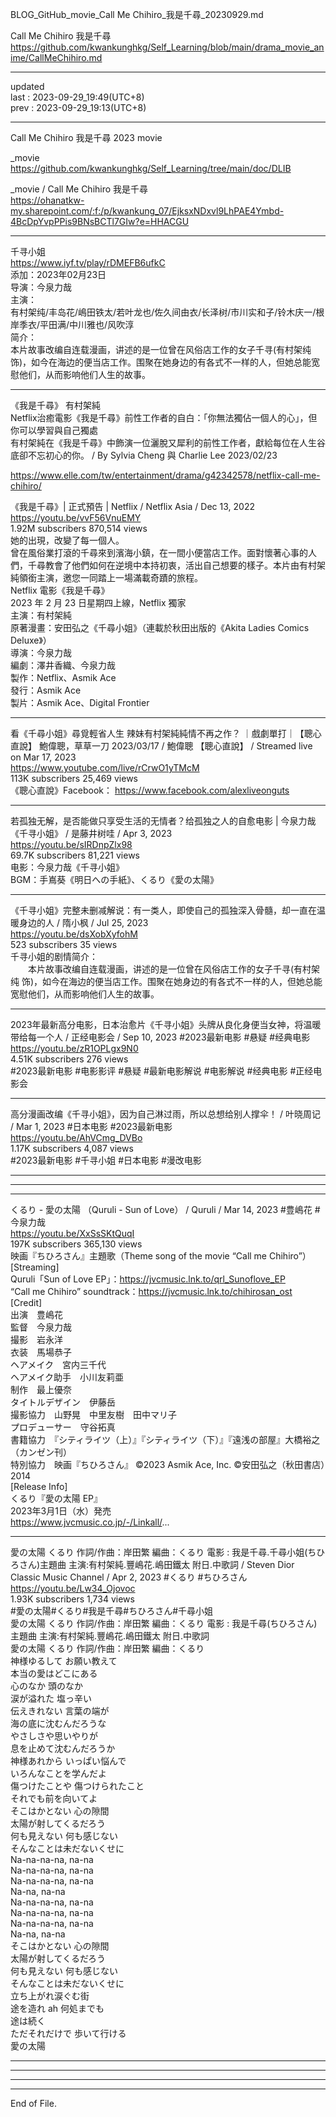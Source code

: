   
BLOG_GitHub_movie_Call Me Chihiro_我是千尋_20230929.md  
  
Call Me Chihiro 我是千尋  
  https://github.com/kwankunghkg/Self_Learning/blob/main/drama_movie_anime/CallMeChihiro.md  
  
----------------------------------------  
  
updated  
last : 2023-09-29_19:49(UTC+8)  
prev : 2023-09-29_19:13(UTC+8)  
  
----------------------------------------  
  
Call Me Chihiro 我是千尋 2023 movie  
  
  _movie  
  https://github.com/kwankunghkg/Self_Learning/tree/main/doc/DLIB  
  
  _movie  /  Call Me Chihiro 我是千尋  
  https://ohanatkw-my.sharepoint.com/:f:/p/kwankung_07/EjksxNDxvl9LhPAE4Ymbd-4BcDpYvpPPis9BNsBCTl7GIw?e=HHACGU
  
  
----------------------------------------  
  
千寻小姐  
  https://www.iyf.tv/play/rDMEFB6ufkC  
	添加：2023年02月23日  
	导演：今泉力哉  
	主演：  
	有村架纯/丰岛花/嶋田铁太/若叶龙也/佐久间由衣/长泽树/市川实和子/铃木庆一/根岸季衣/平田满/中川雅也/风吹淳  
	简介：  
	本片故事改编自连载漫画，讲述的是一位曾在风俗店工作的女子千寻(有村架纯 饰)，如今在海边的便当店工作。围聚在她身边的有各式不一样的人，但她总能宽慰他们，从而影响他们人生的故事。  
  
  
----------------------------------------  
  
《我是千尋》 有村架純   
Netflix治癒電影《我是千尋》前性工作者的自白：「你無法獨佔一個人的心」，但你可以學習與自己獨處    
有村架純在《我是千尋》中飾演一位灑脫又犀利的前性工作者，獻給每位在人生谷底卻不忘初心的你。  / By Sylvia Cheng 與 Charlie Lee   2023/02/23    
  
  https://www.elle.com/tw/entertainment/drama/g42342578/netflix-call-me-chihiro/  
  
  
  
《我是千尋》| 正式預告 | Netflix / Netflix Asia /  Dec 13, 2022  
https://youtu.be/vvF56VnuEMY  
1.92M subscribers  870,514 views   
	她的出現，改變了每一個人。  
	曾在風俗業打滾的千尋來到濱海小鎮，在一間小便當店工作。面對懷著心事的人們，千尋教會了他們如何在逆境中本持初衷，活出自己想要的樣子。本片由有村架純領銜主演，邀您一同踏上一場滿載奇蹟的旅程。  
	Netflix 電影《我是千尋》  
	2023 年 2 月 23 日星期四上線，Netflix 獨家  
	主演：有村架純  
	原著漫畫：安田弘之《千尋小姐》（連載於秋田出版的《Akita Ladies Comics Deluxe》）  
	導演：今泉力哉  
	編劇：澤井香織、今泉力哉  
	製作：Netflix、Asmik Ace  
	發行：Asmik Ace  
	製片：Asmik Ace、Digital Frontier  
  
  
----------------------------------------  
  
  
看《千尋小姐》尋覓輕省人生 辣妹有村架純純情不再之作？ ｜戲劇單打｜【聰心直說】 鮑偉聰，草草一刀 2023/03/17 / 鮑偉聰 【聰心直說】 /  Streamed live on Mar 17, 2023  
https://www.youtube.com/live/rCrwO1yTMcM  
113K subscribers  25,469 views   
《聰心直說》Facebook： https://www.facebook.com/alexliveonguts  
  
  
----------------------------------------  
  
  
若孤独无解，是否能做只享受生活的无情者？给孤独之人的自愈电影 | 今泉力哉《千寻小姐》 / 是藤井树哇 /  Apr 3, 2023  
https://youtu.be/sIRDnpZlx98  
69.7K subscribers  81,221 views   
	电影：今泉力哉《千寻小姐》  
	BGM：手嶌葵《明日への手紙》、くるり《愛の太陽》  
  
  
----------------------------------------  
  
  
《千寻小姐》完整未删减解说：有一类人，即使自己的孤独深入骨髓，却一直在温暖身边的人 / 隋小枫 /  Jul 25, 2023  
https://youtu.be/dsXobXyfohM  
523 subscribers  35 views   
	千寻小姐的剧情简介：  
	　　本片故事改编自连载漫画，讲述的是一位曾在风俗店工作的女子千寻(有村架纯 饰)，如今在海边的便当店工作。围聚在她身边的有各式不一样的人，但她总能宽慰他们，从而影响他们人生的故事。  
  
  
----------------------------------------  
  
  
2023年最新高分电影，日本治愈片《千寻小姐》头牌从良化身便当女神，将温暖带给每一个人 / 正经电影会 /  Sep 10, 2023  #2023最新电影 #悬疑 #经典电影  
https://youtu.be/zR1OPLgx9N0  
4.51K subscribers  276 views   
	#2023最新电影		#电影影评		#悬疑		#最新电影解说		#电影解说		#经典电影		#正经电影会		  
  
  
----------------------------------------  
  
  
高分漫画改编《千寻小姐》，因为自己淋过雨，所以总想给别人撑伞！ / 叶晓周记 /  Mar 1, 2023  #日本电影 #2023最新电影  
https://youtu.be/AhVCmg_DVBo  
1.17K subscribers  4,087 views   
	#2023最新电影		#千寻小姐		#日本电影 		#漫改电影		  
  
  
  
  
  
----------------------------------------  
  
----------------------------------------  
  
----------------------------------------  
  
  
くるり - 愛の太陽 （Quruli - Sun of Love） / Quruli / Mar 14, 2023  #豊嶋花 #今泉力哉  
https://youtu.be/XxSsSKtQuqI  
197K subscribers  365,130 views   
	映画『ちひろさん』主題歌（Theme song of the movie “Call me Chihiro”）  
	[Streaming]  
	Quruli「Sun of Love EP」：https://jvcmusic.lnk.to/qrl_Sunoflove_EP  
	“Call me Chihiro” soundtrack：https://jvcmusic.lnk.to/chihirosan_ost  
	[Credit]  
	出演　豊嶋花  
	監督　今泉力哉  
	撮影　岩永洋  
	衣装　馬場恭子  
	ヘアメイク　宮内三千代  
	ヘアメイク助手　小川友莉亜  
	制作　最上優奈　  
	タイトルデザイン　伊藤岳  
	撮影協力　山野晃　中里友樹　田中マリ子  
	プロデューサー　守谷拓真  
	書籍協力　『シティライツ（上）』『シティライツ（下）』『遠浅の部屋』大橋裕之（カンゼン刊）  
	特別協力　映画『ちひろさん』 ©2023 Asmik Ace, Inc.  ©安田弘之（秋田書店）2014  
	[Release Info]  
	くるり『愛の太陽 EP』  
	2023年3月1日（水）発売  
	https://www.jvcmusic.co.jp/-/Linkall/...  
  
  
----------------------------------------  
  
  
  
愛の太陽 くるり 作詞/作曲：岸田繁 編曲：くるり 電影 : 我是千尋.千尋小姐(ちひろさん)主題曲 主演:有村架純.豐嶋花.嶋田鐵太 附日.中歌詞 / Steven Dior Classic Music Channel / Apr 2, 2023  #くるり #ちひろさん  
https://youtu.be/Lw34_Ojovoc  
1.93K subscribers  1,734 views   
	#愛の太陽#くるり#我是千尋#ちひろさん#千尋小姐  
	愛の太陽  くるり 作詞/作曲：岸田繁 編曲：くるり  電影 : 我是千尋(ちひろさん)主題曲  主演:有村架純.豐嶋花.嶋田鐵太 附日.中歌詞  
	愛の太陽  くるり 作詞/作曲：岸田繁 編曲：くるり   
	神様ゆるして お願い教えて  
	本当の愛はどこにある  
	心のなか 頭のなか  
	涙が溢れた 塩っ辛い  
	伝えきれない 言葉の端が  
	海の底に沈むんだろうな  
	やさしさや思いやりが  
	息を止めて沈むんだろうか  
	神様あれから いっぱい悩んで  
	いろんなことを学んだよ  
	傷つけたことや 傷つけられたこと  
	それでも前を向いてよ  
	そこはかとない 心の隙間  
	太陽が射してくるだろう  
	何も見えない 何も感じない  
	そんなことは未だないくせに  
	Na-na-na-na, na-na  
	Na-na-na-na, na-na  
	Na-na-na-na, na-na  
	Na-na, na-na  
	Na-na-na-na, na-na  
	Na-na-na-na, na-na  
	Na-na-na-na, na-na  
	Na-na, na-na  
	そこはかとない 心の隙間  
	太陽が射してくるだろう  
	何も見えない 何も感じない  
	そんなことは未だないくせに  
	立ち上がれ涙ぐむ街  
	途を造れ ah 何処までも  
	途は続く  
	ただそれだけで 歩いて行ける  
	愛の太陽  
  
  
----------------------------------------  
  
  
  
----------------------------------------  
  
  
  
----------------------------------------  
  
  
  
----------------------------------------  
End of File.  
